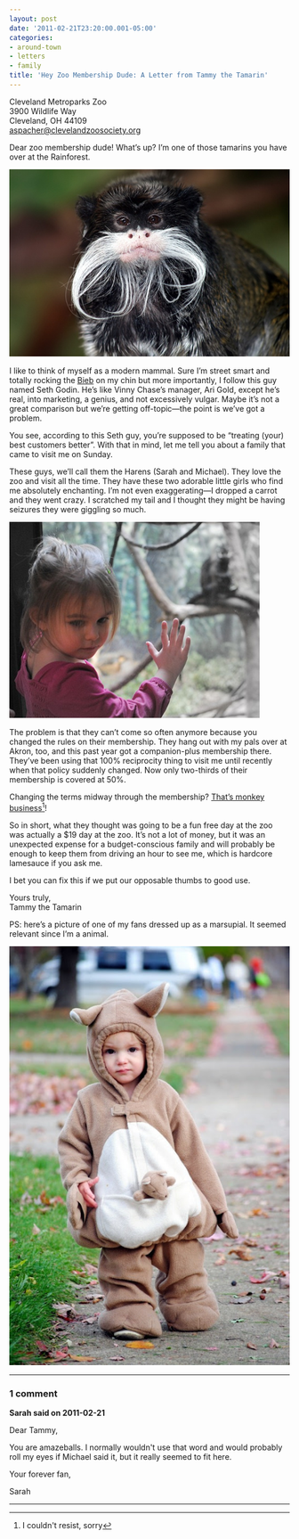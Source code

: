 ```yaml
---
layout: post
date: '2011-02-21T23:20:00.001-05:00'
categories:
- around-town
- letters
- family
title: 'Hey Zoo Membership Dude: A Letter from Tammy the Tamarin'
---
```


Cleveland Metroparks Zoo    
3900 Wildlife Way     
Cleveland, OH 44109     
aspacher@clevelandzoosociety.org

Dear zoo membership dude! What’s up? I’m one of those tamarins you have over at the Rainforest.

![Tamarin](/assets/2011/Tamarin_portrait.jpg)

I like to think of myself as a modern mammal. Sure I’m street smart and totally rocking the [Bieb](http://www.google.com/images?q=bieber+hair) on my chin but more importantly, I follow this guy named Seth Godin. He’s like Vinny Chase’s manager, Ari Gold, except he’s real, into marketing, a genius, and not excessively vulgar. Maybe it’s not a great comparison but we’re getting off-topic—the point is we’ve got a problem.

You see, according to this Seth guy, you’re supposed to be “treating (your) best customers better”. With that in mind, let me tell you about a family that came to visit me on Sunday.

These guys, we’ll call them the Harens (Sarah and Michael). They love the zoo and visit all the time. They have these two adorable little girls who find me absolutely enchanting. I’m not even exaggerating—I dropped a carrot and they went crazy. I scratched my tail and I thought they might be having seizures they were giggling so much.

![a child pressed up against the glass at a zoo](/assets/2011/DSC_0109.jpg)

The problem is that they can’t come so often anymore because you changed the rules on their membership. They hang out with my pals over at Akron, too, and this past year got a companion-plus membership there. They’ve been using that 100% reciprocity thing to visit me until recently when that policy suddenly changed. Now only two-thirds of their membership is covered at 50%. 

Changing the terms midway through the membership? [That’s monkey business](http://instantrimshot.com/)[^1]!

So in short, what they thought was going to be a fun free day at the zoo was actually a $19 day at the zoo. It’s not a lot of money, but it was an unexpected expense for a budget-conscious family and will probably be enough to keep them from driving an hour to see me, which is hardcore lamesauce if you ask me.

I bet you can fix this if we put our opposable thumbs to good use.

Yours truly,    
Tammy the Tamarin

PS: here’s a picture of one of my fans dressed up as a marsupial. It seemed relevant since I’m a animal.

![a child dressed up as a kangaroo](/assets/2011/DSC_0104.jpg)

[^1]: I couldn't resist, sorry

---

### 1 comment

**Sarah said on 2011-02-21**

Dear Tammy,

You are amazeballs.  I normally wouldn't use that word and would probably roll my eyes if Michael said it, but it really seemed to fit here.

Your forever fan,

Sarah

---
